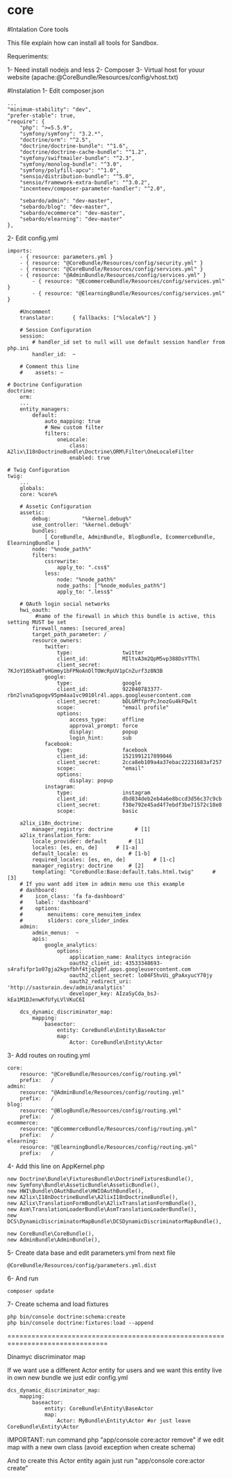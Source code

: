 # core
#Intalation Core tools

This file explain how can install all tools for Sandbox.

Requeriments:

1- Need install nodejs and less
2- Composer
3- Virtual host for youur website (apache:@CoreBundle/Resources/config/vhost.txt)

#Instalation
1- Edit composer.json

    ...
    "minimum-stability": "dev", 
    "prefer-stable": true,
    "require": {
        "php": ">=5.5.9",
        "symfony/symfony": "3.2.*",
        "doctrine/orm": "^2.5",
        "doctrine/doctrine-bundle": "^1.6",
        "doctrine/doctrine-cache-bundle": "^1.2",
        "symfony/swiftmailer-bundle": "^2.3",
        "symfony/monolog-bundle": "^3.0",
        "symfony/polyfill-apcu": "^1.0",
        "sensio/distribution-bundle": "^5.0",
        "sensio/framework-extra-bundle": "^3.0.2",
        "incenteev/composer-parameter-handler": "^2.0",
        
        "sebardo/admin": "dev-master",
        "sebardo/blog": "dev-master",
        "sebardo/ecommerce": "dev-master",
        "sebardo/elearning": "dev-master"
    },

2- Edit config.yml

	imports:
	    - { resource: parameters.yml }
	    - { resource: "@CoreBundle/Resources/config/security.yml" }
	    - { resource: "@CoreBundle/Resources/config/services.yml" }
	    - { resource: "@AdminBundle/Resources/config/services.yml" }
            - { resource: "@EcommerceBundle/Resources/config/services.yml" }
            - { resource: "@ElearningBundle/Resources/config/services.yml" }

        #Uncomment
        translator:      { fallbacks: ["%locale%"] }

        # Session Configuration
        session:
            # handler_id set to null will use default session handler from php.ini
            handler_id:  ~

        # Comment this line
        #    assets: ~

	# Doctrine Configuration
	doctrine:
	    orm:
		...
		entity_managers:
		    default:
		        auto_mapping: true
		        # New custom filter
		        filters:
		            oneLocale:
		                class: A2lix\I18nDoctrineBundle\Doctrine\ORM\Filter\OneLocaleFilter
		                enabled: true

	# Twig Configuration
	twig:
	    ...
	    globals:
		core: %core%
                
        # Assetic Configuration
        assetic:
            debug:          "%kernel.debug%"
            use_controller: '%kernel.debug%'
            bundles:
                [ CoreBundle, AdminBundle, BlogBundle, EcommerceBundle, ElearningBundle ]
            node: "%node_path%"
            filters:
                cssrewrite:
                    apply_to: ".css$"
                less:
                    node: "%node_path%"
                    node_paths: ["%node_modules_path%"]
                    apply_to: ".less$"

        # OAuth login social networks  
        hwi_oauth:
             #name of the firewall in which this bundle is active, this setting MUST be set
            firewall_names: [secured_area]
            target_path_parameter: /
            resource_owners:
                twitter:
                    type:                twitter
                    client_id:           MIltvA3m2QpM5vp388DsYTThl
                    client_secret:       7KJoY105ka0TvHGmmy1bFPNoAnDlTOWcRpUV1pCnZurf3z8N3B
                google:
                    type:                google
                    client_id:           922040783377-rbn2lvna5qpogv95pm4aa1vc9010lr4l.apps.googleusercontent.com
                    client_secret:       bDLGMfYprPcJnozGu4kFQwlt
                    scope:               "email profile"
                    options:
                        access_type:     offline
                        approval_prompt: force
                        display:         popup
                        login_hint:      sub
                facebook:
                    type:                facebook
                    client_id:           1521991217899046
                    client_secret:       2cca8eb109a4a37ebac22231683af257
                    scope:               "email"
                    options:
                        display: popup 
                instagram:
                    type:                instagram
                    client_id:           dbd834deb2eb4a6e8bccd3d56c37c9cb
                    client_secret:       f38e792e45ad4f7ebdf3be71572c18e8
                    scope:               basic

        a2lix_i18n_doctrine:
            manager_registry: doctrine       # [1]
        a2lix_translation_form:
            locale_provider: default       # [1]
            locales: [es, en, de]      # [1-a]
            default_locale: es             # [1-b]
            required_locales: [es, en, de]         # [1-c]
            manager_registry: doctrine     # [2]
            templating: "CoreBundle:Base:default.tabs.html.twig"      # [3]
        # If you want add item in admin menu use this example
        # dashboard:
        #    icon_class: 'fa fa-dashboard'
        #    label: 'dashboard'
        #    options:
        #        menuitems: core_menuitem_index
        #        sliders: core_slider_index
        admin:
            admin_menus:  ~
            apis:
                google_analytics:
                    options:
                        application_name: Analitycs integración
                        oauth2_client_id: 43533348693-s4rafifpr1o07gja2kgnfbhf4tjq2g0f.apps.googleusercontent.com
                        oauth2_client_secret: lo04F5hvUi_gPaAxyucY70jy
                        oauth2_redirect_uri: 'http://sasturain.dev/admin/analytics'
                        developer_key: AIzaSyCda_bsJ-kEa1M1DJenwKfUfyLVlVKuC6I
        
        dcs_dynamic_discriminator_map:
            mapping:
                baseactor:
                    entity: CoreBundle\Entity\BaseActor
                    map:
                        Actor: CoreBundle\Entity\Actor 

3- Add routes on routing.yml
	
    core:
        resource: "@CoreBundle/Resources/config/routing.yml"
        prefix:   /
    admin:
        resource: "@AdminBundle/Resources/config/routing.yml"
        prefix:   /
    blog:
        resource: "@BlogBundle/Resources/config/routing.yml"
        prefix:   /
    ecommerce:
        resource: "@EcommerceBundle/Resources/config/routing.yml"
        prefix:   /
    elearning:
        resource: "@ElearningBundle/Resources/config/routing.yml"
        prefix:   /

4- Add this line on AppKernel.php

    new Doctrine\Bundle\FixturesBundle\DoctrineFixturesBundle(),
    new Symfony\Bundle\AsseticBundle\AsseticBundle(),
    new HWI\Bundle\OAuthBundle\HWIOAuthBundle(),
    new A2lix\I18nDoctrineBundle\A2lixI18nDoctrineBundle(),
    new A2lix\TranslationFormBundle\A2lixTranslationFormBundle(),
    new Asm\TranslationLoaderBundle\AsmTranslationLoaderBundle(),
    new DCS\DynamicDiscriminatorMapBundle\DCSDynamicDiscriminatorMapBundle(),

    new CoreBundle\CoreBundle(),
    new AdminBundle\AdminBundle(),

5- Create data base and edit parameters.yml from next file

    @CoreBundle/Resources/config/parameters.yml.dist

6- And run

    composer update

7- Create schema and load fixtures

    php bin/console doctrine:schema:create
    php bin/console doctrine:fixtures:load --append



===============================================================================

Dinamyc discriminator map

If we want use a different Actor entity for users and we want this entity live in own new bundle we just edir config.yml 

    dcs_dynamic_discriminator_map:
        mapping:
            baseactor:
                entity: CoreBundle\Entity\BaseActor
                map:
                    Actor: MyBundle\Entity\Actor #or just leave CoreBundle\Entity\Actor

IMPORTANT: run command php "app/console core:actor remove" if we edit map with a new own class (avoid exception when create schema)

And to create this Actor entity again just run "app/console core:actor create"
